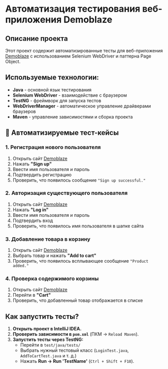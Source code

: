 # Автоматизация тестирования веб-приложения Demoblaze

## Описание проекта
Этот проект содержит автоматизированные тесты для веб-приложения [Demoblaze](https://www.demoblaze.com/) с использованием Selenium WebDriver и паттерна Page Object.

## Используемые технологии:
- **Java** - основной язык тестирования
- **Selenium WebDriver** - взаимодействие с браузером
- **TestNG** - фреймворк для запуска тестов
- **WebDriverManager** - автоматическое управление драйверами браузеров
- **Maven** - управление зависимостями и сборка проекта


## 🔹 Автоматизируемые тест-кейсы

### **1. Регистрация нового пользователя**
1. Открыть сайт [Demoblaze](https://www.demoblaze.com/)
2. Нажать **"Sign up"**
3. Ввести имя пользователя и пароль
4. Подтвердить регистрацию
5. Проверить, что появилось сообщение `"Sign up successful."`

### **2. Авторизация существующего пользователя**
1. Открыть сайт [Demoblaze](https://www.demoblaze.com/)
2. Нажать **"Log in"**
3. Ввести имя пользователя и пароль
4. Подтвердить вход
5. Проверить, что появилось имя пользователя в шапке сайта

### **3. Добавление товара в корзину**
1. Открыть сайт [Demoblaze](https://www.demoblaze.com/)
2. Выбрать товар и нажать **"Add to cart"**
3. Проверить, что появилось всплывающее сообщение `"Product added."`

### **4. Проверка содержимого корзины**
1. Открыть сайт [Demoblaze](https://www.demoblaze.com/)
2. Перейти в **"Cart"**
3. Проверить, что добавленный товар отображается в списке

## Как запустить тесты?
1. **Открыть проект в IntelliJ IDEA.**
2. **Проверить зависимости в `pom.xml`** (ПКМ → `Reload Maven`).
3. **Запустить тесты через TestNG:**
   - Перейти в `test/java/tests/`
   - Выбрать нужный тестовый класс (`LoginTest.java`, `AddToCartTest.java` и т. д.)
   - Нажать **Run → Run 'TestName'** (`Ctrl + Shift + F10`).


